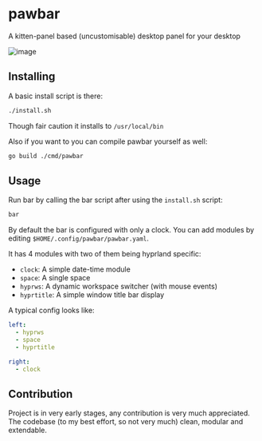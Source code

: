 # pawbar
A kitten-panel based (uncustomisable) desktop panel for your desktop

![image](https://github.com/user-attachments/assets/4e34cdc8-bdf5-4247-8feb-83716e095ed7)



## Installing
A basic install script is there:
```sh
./install.sh
```
Though fair caution it installs to `/usr/local/bin`

Also if you want to you can compile pawbar yourself as well:
```sh
go build ./cmd/pawbar
```

## Usage
Run bar by calling the bar script after using the `install.sh` script:
```sh
bar
```


By default the bar is configured with only a clock. You can add modules by editing `$HOME/.config/pawbar/pawbar.yaml`.

It has 4 modules with two of them being hyprland specific:
 - `clock`: A simple date-time module
 - `space`: A single space
 - `hyprws`: A dynamic workspace switcher (with mouse events)
 - `hyprtitle`: A simple window title bar display

A typical config looks like:
```yaml
left:
  - hyprws
  - space
  - hyprtitle

right:
  - clock
```

## Contribution
Project is in very early stages, any contribution is very much appreciated. 
The codebase (to my best effort, so not very much) clean, modular and extendable. 
